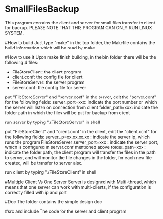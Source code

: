 # SmallFilesBackup
This program contains the client and server for small files transfer to client for backup. 
PLEASE NOTE THAT THIS PROGRAM CAN ONLY RUN LINUX SYSTEM. 

#How to build
Just type "make" in the top folder, the Makefile contains the build information which will be read by make

#How to use it
Upon make finish building, in the bin folder, there will be the following 4 files:
- FileStoreClient: the client program
- client.conf:     the config file for client
- FileStoreServer: the server program
- server.conf:     the config file for server

put "FileStoreServer" and "server.conf" in the server, edit the "server.conf" for the following fields:
    server_port=xxx: indicate the port number on which the server will listen on connection from client
    folder_path=xxx: indicate the folder path in which the files will be put for backup from client

run server by typing "./FileStoreServer" in shell 

put "FileStoreClient" and "client.conf" in the client, edit the "client.conf" for the following fields:
    server_ip=xx.xx.xx.xx  : indicate the server ip, which runs the program FileStoreServer
    server_port=xxx        : indicate the server port, which is configured in server.conf mentioned above
    folder_path=xxx        : indicate the folder path, the client program will transfer the files in the path to server, and will monitor the file changes in the folder, for each new file created, will be transfer to server also.

run client by typing "./FileStoreClient" in shell

#Multiple Client Vs One Server
Server is designed with Multi-thread, which means that one server can work with multi-clients, if the configuration is correctly filled with ip and port

#Doc
The folder contains the simple design doc

#src and include
The code for the server and client program
